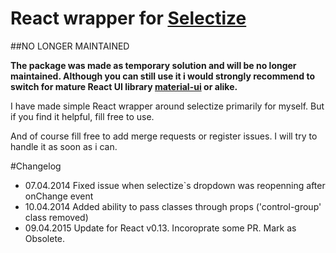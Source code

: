 React wrapper for [Selectize ](http://brianreavis.github.io/selectize.js/)
===============

##NO LONGER MAINTAINED

**The package was made as temporary solution and will be no longer maintained. 
Although you can still use it i would strongly recommend to switch for mature React UI library [material-ui](https://github.com/callemall/material-ui) or alike.**

I have made simple React wrapper around selectize primarily for myself.
But if you find it helpful, fill free to use.

And of course fill free to add merge requests or register issues.
I will try to handle it as soon as i can.


#Changelog
- 07.04.2014 Fixed issue when selectize`s dropdown was reopenning after onChange event
- 10.04.2014 Added ability to pass classes through props ('control-group' class removed)
- 09.04.2015 Update for React v0.13. Incoroprate some PR. Mark as Obsolete.
